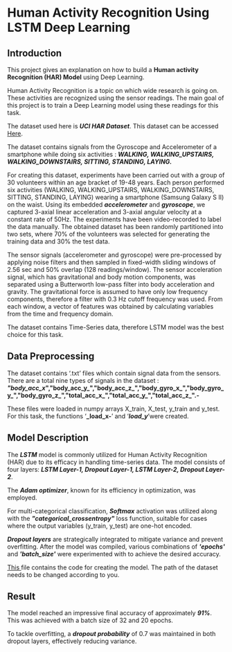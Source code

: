 # Human Activity Recognition Using LSTM Deep Learning

## Introduction

This project gives an explanation on how to build a **Human activity Recognition (HAR) Model** using Deep Learning. 

Human Activity Recognition is a topic on which wide research is going on. These activities are recognized using the sensor readings. The main goal of this project is to train a Deep Learning model using these readings for this task.

The dataset used here is **_UCI HAR Dataset_**. This dataset can be accessed [Here](https://archive.ics.uci.edu/dataset/240/human+activity+recognition+using+smartphones).

The dataset contains signals from the Gyroscope and Accelerometer of a smartphone while doing six activities : **_WALKING, WALKING_UPSTAIRS, WALKING_DOWNSTAIRS, SITTING, STANDING, LAYING._**

For creating this dataset, experiments have been carried out with a group of 30 volunteers within an age bracket of 19-48 years. Each person performed six activities (WALKING, WALKING_UPSTAIRS, WALKING_DOWNSTAIRS, SITTING, STANDING, LAYING) wearing a smartphone (Samsung Galaxy S II) on the waist. Using its embedded **_accelerometer_** and **_gyroscope_**, we captured 3-axial linear acceleration and 3-axial angular velocity at a constant rate of 50Hz. The experiments have been video-recorded to label the data manually. The obtained dataset has been randomly partitioned into two sets, where 70% of the volunteers was selected for generating the training data and 30% the test data. 

The sensor signals (accelerometer and gyroscope) were pre-processed by applying noise filters and then sampled in fixed-width sliding windows of 2.56 sec and 50% overlap (128 readings/window). The sensor acceleration signal, which has gravitational and body motion components, was separated using a Butterworth low-pass filter into body acceleration and gravity. The gravitational force is assumed to have only low frequency components, therefore a filter with 0.3 Hz cutoff frequency was used. From each window, a vector of features was obtained by calculating variables from the time and frequency domain.

The dataset contains Time-Series data, therefore LSTM model was the best choice for this task.


## Data Preprocessing

The dataset contains ‘.txt’ files which contain signal data from the sensors.
There are a total nine types of signals in the dataset : **_"body_acc_x_","body_acc_y_","body_acc_z_","body_gyro_x_","body_gyro_y_","body_gyro_z_","total_acc_x_","total_acc_y_","total_acc_z_".-**

 These files were loaded in numpy arrays X_train, X_test, y_train and y_test. 
For this task, the functions ‘**_load_x-**’ and ‘**_load_y_**’were created.


## Model Description

The **_LSTM_** model is commonly utilized for Human Activity Recognition (HAR) due to its efficacy in handling time-series data. The model consists of four layers: **_LSTM Layer-1, Dropout Layer-1, LSTM Layer-2, Dropout Layer-2_**. 

The **_Adam optimizer_**, known for its efficiency in optimization, was employed. 

For multi-categorical classification, **_Softmax_** activation was utilized along with the **_"categorical_crossentropy"_** loss function, suitable for cases where the output variables (y_train, y_test) are one-hot encoded.

**_Dropout layers_** are strategically integrated to mitigate variance and prevent overfitting. After the model was compiled, various combinations of **_'epochs'_** and **_'batch_size'_** were experimented with to achieve the desired accuracy.

[This ](https://github.com/kaushaldhadse/Human-Activity-Recognition-Using-LSTM/blob/main/HAR.ipynb) file contains the code for creating the model. The path of the dataset needs to be changed according to you.

## Result

The model reached an impressive final accuracy of approximately **_91%_**. This was achieved with a batch size of 32 and 20 epochs. 

To tackle overfitting, a **_dropout probability_** of 0.7 was maintained in both dropout layers, effectively reducing variance.
